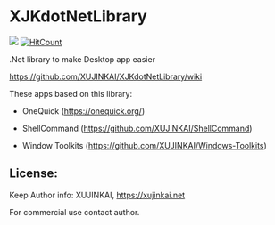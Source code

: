 # XJKdotNetLibrary

<a href="https://996.icu"><img src="https://img.shields.io/badge/link-996.icu-red.svg"></a>
[![HitCount](http://hits.dwyl.io/XUJINKAI/XJKdotNetLibrary.svg)](http://hits.dwyl.io/XUJINKAI/XJKdotNetLibrary)

.Net library to make Desktop app easier

https://github.com/XUJINKAI/XJKdotNetLibrary/wiki

These apps based on this library:

- OneQuick (https://onequick.org/)

- ShellCommand (https://github.com/XUJINKAI/ShellCommand)

- Window Toolkits (https://github.com/XUJINKAI/Windows-Toolkits)


## License:

Keep Author info: XUJINKAI, https://xujinkai.net

For commercial use contact author.
